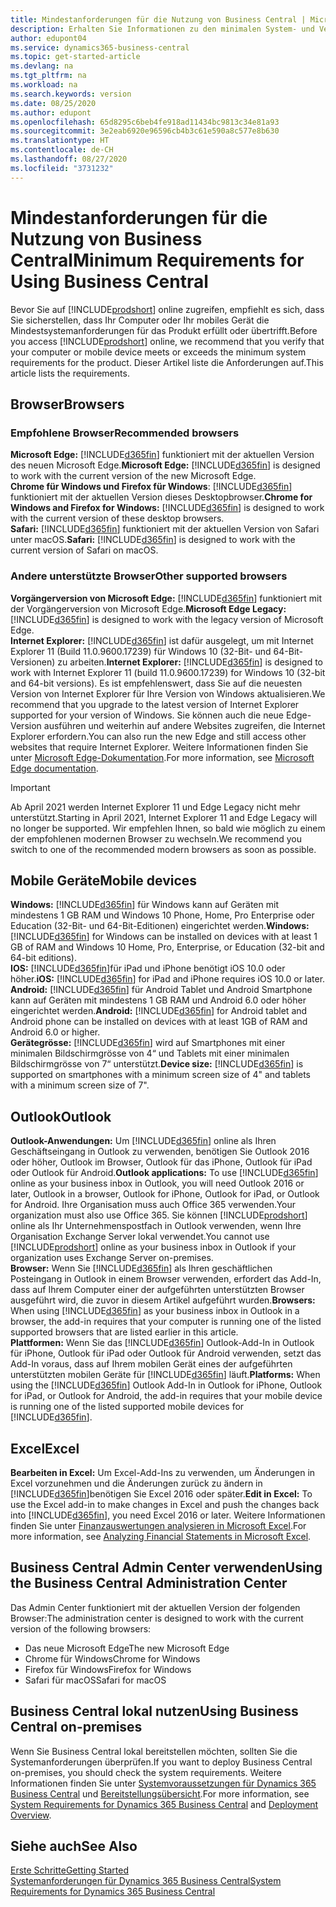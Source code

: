 ```yaml
---
title: Mindestanforderungen für die Nutzung von Business Central | Microsoft Docs
description: Erhalten Sie Informationen zu den minimalen System- und Versionsanforderungen für die Verwendung von Business Central online.
author: edupont04
ms.service: dynamics365-business-central
ms.topic: get-started-article
ms.devlang: na
ms.tgt_pltfrm: na
ms.workload: na
ms.search.keywords: version
ms.date: 08/25/2020
ms.author: edupont
ms.openlocfilehash: 65d8295c6beb4fe918ad11434bc9813c34e81a93
ms.sourcegitcommit: 3e2eab6920e96596cb4b3c61e590a8c577e8b630
ms.translationtype: HT
ms.contentlocale: de-CH
ms.lasthandoff: 08/27/2020
ms.locfileid: "3731232"
---
```

# <a name="minimum-requirements-for-using-business-central"></a><span data-ttu-id="41861-103">Mindestanforderungen für die Nutzung von Business Central</span><span class="sxs-lookup"><span data-stu-id="41861-103">Minimum Requirements for Using Business Central</span></span>
<span data-ttu-id="41861-104">Bevor Sie auf [!INCLUDE[prodshort](includes/prodshort.md)] online zugreifen, empfiehlt es sich, dass Sie sicherstellen, dass Ihr Computer oder Ihr mobiles Gerät die Mindestsystemanforderungen für das Produkt erfüllt oder übertrifft.</span><span class="sxs-lookup"><span data-stu-id="41861-104">Before you access [!INCLUDE[prodshort](includes/prodshort.md)] online, we recommend that you verify that your computer or mobile device meets or exceeds the minimum system requirements for the product.</span></span> <span data-ttu-id="41861-105">Dieser Artikel liste die Anforderungen auf.</span><span class="sxs-lookup"><span data-stu-id="41861-105">This article lists the requirements.</span></span>  

## <a name="browsers"></a><span data-ttu-id="41861-106">Browser</span><span class="sxs-lookup"><span data-stu-id="41861-106">Browsers</span></span>

### <a name="recommended-browsers"></a><span data-ttu-id="41861-107">Empfohlene Browser</span><span class="sxs-lookup"><span data-stu-id="41861-107">Recommended browsers</span></span>

<span data-ttu-id="41861-108">**Microsoft Edge:** [!INCLUDE[d365fin](includes/d365fin_md.md)] funktioniert mit der aktuellen Version des neuen Microsoft Edge.</span><span class="sxs-lookup"><span data-stu-id="41861-108">**Microsoft Edge:** [!INCLUDE[d365fin](includes/d365fin_md.md)] is designed to work with the current version of the new Microsoft Edge.</span></span>  
<span data-ttu-id="41861-109">**Chrome für Windows und Firefox für Windows**: [!INCLUDE[d365fin](includes/d365fin_md.md)] funktioniert mit der aktuellen Version dieses Desktopbrowser.</span><span class="sxs-lookup"><span data-stu-id="41861-109">**Chrome for Windows and Firefox for Windows:** [!INCLUDE[d365fin](includes/d365fin_md.md)] is designed to work with the current version of these desktop browsers.</span></span>  
<span data-ttu-id="41861-110">**Safari:** [!INCLUDE[d365fin](includes/d365fin_md.md)] funktioniert mit der aktuellen Version von Safari unter macOS.</span><span class="sxs-lookup"><span data-stu-id="41861-110">**Safari:** [!INCLUDE[d365fin](includes/d365fin_md.md)] is designed to work with the current version of Safari on macOS.</span></span>  

### <a name="other-supported-browsers"></a><span data-ttu-id="41861-111">Andere unterstützte Browser</span><span class="sxs-lookup"><span data-stu-id="41861-111">Other supported browsers</span></span>

<span data-ttu-id="41861-112">**Vorgängerversion von Microsoft Edge:** [!INCLUDE[d365fin](includes/d365fin_md.md)] funktioniert mit der Vorgängerversion von Microsoft Edge.</span><span class="sxs-lookup"><span data-stu-id="41861-112">**Microsoft Edge Legacy:** [!INCLUDE[d365fin](includes/d365fin_md.md)] is designed to work with the legacy version of Microsoft Edge.</span></span>  
<span data-ttu-id="41861-113">**Internet Explorer:** [!INCLUDE[d365fin](includes/d365fin_md.md)] ist dafür ausgelegt, um mit Internet Explorer 11 (Build 11.0.9600.17239) für Windows 10 (32-Bit- und 64-Bit-Versionen) zu arbeiten.</span><span class="sxs-lookup"><span data-stu-id="41861-113">**Internet Explorer:** [!INCLUDE[d365fin](includes/d365fin_md.md)] is designed to work with Internet Explorer 11 (build 11.0.9600.17239) for Windows 10 (32-bit and 64-bit versions).</span></span> <span data-ttu-id="41861-114">Es ist empfehlenswert, dass Sie auf die neuesten Version von Internet Explorer für Ihre Version von Windows aktualisieren.</span><span class="sxs-lookup"><span data-stu-id="41861-114">We recommend that you upgrade to the latest version of Internet Explorer supported for your version of Windows.</span></span> <span data-ttu-id="41861-115">Sie können auch die neue Edge-Version ausführen und weiterhin auf andere Websites zugreifen, die Internet Explorer erfordern.</span><span class="sxs-lookup"><span data-stu-id="41861-115">You can also run the new Edge and still access other websites that require Internet Explorer.</span></span> <span data-ttu-id="41861-116">Weitere Informationen finden Sie unter [Microsoft Edge-Dokumentation](/deployedge/edge-ie-mode).</span><span class="sxs-lookup"><span data-stu-id="41861-116">For more information, see [Microsoft Edge documentation](/deployedge/edge-ie-mode).</span></span>

> [!IMPORTANT]
> <span data-ttu-id="41861-117">Ab April 2021 werden Internet Explorer 11 und Edge Legacy nicht mehr unterstützt.</span><span class="sxs-lookup"><span data-stu-id="41861-117">Starting in April 2021, Internet Explorer 11 and Edge Legacy will no longer be supported.</span></span> <span data-ttu-id="41861-118">Wir empfehlen Ihnen, so bald wie möglich zu einem der empfohlenen modernen Browser zu wechseln.</span><span class="sxs-lookup"><span data-stu-id="41861-118">We recommend you switch to one of the recommended modern browsers as soon as possible.</span></span>

## <a name="mobile-devices"></a><span data-ttu-id="41861-119">Mobile Geräte</span><span class="sxs-lookup"><span data-stu-id="41861-119">Mobile devices</span></span>
<span data-ttu-id="41861-120">**Windows:** [!INCLUDE[d365fin](includes/d365fin_md.md)] für Windows kann auf Geräten mit mindestens 1 GB RAM und Windows 10 Phone, Home, Pro Enterprise oder Education (32-Bit- und 64-Bit-Editionen) eingerichtet werden.</span><span class="sxs-lookup"><span data-stu-id="41861-120">**Windows:** [!INCLUDE[d365fin](includes/d365fin_md.md)] for Windows can be installed on devices with at least 1 GB of RAM and Windows 10 Home, Pro, Enterprise, or Education (32-bit and 64-bit editions).</span></span>  
<span data-ttu-id="41861-121">**IOS:** [!INCLUDE[d365fin](includes/d365fin_md.md)]für iPad und iPhone benötigt iOS 10.0 oder höher.</span><span class="sxs-lookup"><span data-stu-id="41861-121">**iOS:** [!INCLUDE[d365fin](includes/d365fin_md.md)] for iPad and iPhone requires iOS 10.0 or later.</span></span>  
<span data-ttu-id="41861-122">**Android:** [!INCLUDE[d365fin](includes/d365fin_md.md)] für Android  Tablet und Android Smartphone kann auf Geräten mit mindestens 1 GB RAM und Android 6.0 oder höher eingerichtet werden.</span><span class="sxs-lookup"><span data-stu-id="41861-122">**Android:** [!INCLUDE[d365fin](includes/d365fin_md.md)] for Android tablet and Android phone can be installed on devices with at least 1GB of RAM and Android 6.0 or higher.</span></span>  
<span data-ttu-id="41861-123">**Gerätegrösse:** [!INCLUDE[d365fin](includes/d365fin_md.md)] wird auf Smartphones mit einer minimalen Bildschirmgrösse von 4“ und Tablets mit einer minimalen Bildschirmgrösse von 7“ unterstützt.</span><span class="sxs-lookup"><span data-stu-id="41861-123">**Device size:** [!INCLUDE[d365fin](includes/d365fin_md.md)] is supported on smartphones with a minimum screen size of 4" and tablets with a minimum screen size of 7".</span></span>  

## <a name="outlook"></a><span data-ttu-id="41861-124">Outlook</span><span class="sxs-lookup"><span data-stu-id="41861-124">Outlook</span></span>
<span data-ttu-id="41861-125">**Outlook-Anwendungen:** Um [!INCLUDE[d365fin](includes/d365fin_md.md)] online als Ihren Geschäftseingang in Outlook zu verwenden, benötigen Sie Outlook 2016 oder höher, Outlook im Browser, Outlook für das iPhone, Outlook für iPad oder Outlook für Android.</span><span class="sxs-lookup"><span data-stu-id="41861-125">**Outlook applications:** To use [!INCLUDE[d365fin](includes/d365fin_md.md)] online as your business inbox in Outlook, you will need Outlook 2016 or later, Outlook in a browser, Outlook for iPhone, Outlook for iPad, or Outlook for Android.</span></span> <span data-ttu-id="41861-126">Ihre Organisation muss auch Office 365 verwenden.</span><span class="sxs-lookup"><span data-stu-id="41861-126">Your organization must also use Office 365.</span></span> <span data-ttu-id="41861-127">Sie können [!INCLUDE[prodshort](includes/prodshort.md)] online als Ihr Unternehmenspostfach in Outlook verwenden, wenn Ihre Organisation Exchange Server lokal verwendet.</span><span class="sxs-lookup"><span data-stu-id="41861-127">You cannot use [!INCLUDE[prodshort](includes/prodshort.md)] online as your business inbox in Outlook if your organization uses Exchange Server on-premises.</span></span>  
<span data-ttu-id="41861-128">**Browser:** Wenn Sie [!INCLUDE[d365fin](includes/d365fin_md.md)] als Ihren geschäftlichen Posteingang in Outlook in einem Browser verwenden, erfordert das Add-In, dass auf Ihrem Computer einer der aufgeführten unterstützten Browser ausgeführt wird, die zuvor in diesem Artikel aufgeführt wurden.</span><span class="sxs-lookup"><span data-stu-id="41861-128">**Browsers:** When using [!INCLUDE[d365fin](includes/d365fin_md.md)] as your business inbox in Outlook in a browser, the add-in requires that your computer is running one of the listed supported browsers that are listed earlier in this article.</span></span>  
<span data-ttu-id="41861-129">**Plattformen:** Wenn Sie das [!INCLUDE[d365fin](includes/d365fin_md.md)] Outlook-Add-In in Outlook für iPhone, Outlook für iPad oder Outlook für Android verwenden, setzt das Add-In voraus, dass auf Ihrem mobilen Gerät eines der aufgeführten unterstützten mobilen Geräte für [!INCLUDE[d365fin](includes/d365fin_md.md)] läuft.</span><span class="sxs-lookup"><span data-stu-id="41861-129">**Platforms:** When using the [!INCLUDE[d365fin](includes/d365fin_md.md)] Outlook Add-In in Outlook for iPhone, Outlook for iPad, or Outlook for Android, the add-in requires that your mobile device is running one of the listed supported mobile devices for [!INCLUDE[d365fin](includes/d365fin_md.md)].</span></span>  

## <a name="excel"></a><span data-ttu-id="41861-130">Excel</span><span class="sxs-lookup"><span data-stu-id="41861-130">Excel</span></span>
<span data-ttu-id="41861-131">**Bearbeiten in Excel:** Um Excel-Add-Ins zu verwenden, um Änderungen in Excel vorzunehmen und die Änderungen zurück zu ändern in [!INCLUDE[d365fin](includes/d365fin_md.md)]benötigen Sie Excel 2016 oder später.</span><span class="sxs-lookup"><span data-stu-id="41861-131">**Edit in Excel:** To use the Excel add-in to make changes in Excel and push the changes back into [!INCLUDE[d365fin](includes/d365fin_md.md)], you need Excel 2016 or later.</span></span> <span data-ttu-id="41861-132">Weitere Informationen finden Sie unter [Finanzauswertungen analysieren in Microsoft Excel](finance-analyze-excel.md).</span><span class="sxs-lookup"><span data-stu-id="41861-132">For more information, see [Analyzing Financial Statements in Microsoft Excel](finance-analyze-excel.md).</span></span>  

## <a name="using-the-business-central-administration-center"></a><a name="TAC"></a> <span data-ttu-id="41861-133">Business Central Admin Center verwenden</span><span class="sxs-lookup"><span data-stu-id="41861-133">Using the Business Central Administration Center</span></span>
<span data-ttu-id="41861-134">Das Admin Center funktioniert mit der aktuellen Version der folgenden Browser:</span><span class="sxs-lookup"><span data-stu-id="41861-134">The administration center is designed to work with the current version of the following browsers:</span></span>
- <span data-ttu-id="41861-135">Das neue Microsoft Edge</span><span class="sxs-lookup"><span data-stu-id="41861-135">The new Microsoft Edge</span></span>
- <span data-ttu-id="41861-136">Chrome für Windows</span><span class="sxs-lookup"><span data-stu-id="41861-136">Chrome for Windows</span></span>
- <span data-ttu-id="41861-137">Firefox für Windows</span><span class="sxs-lookup"><span data-stu-id="41861-137">Firefox for Windows</span></span>
- <span data-ttu-id="41861-138">Safari für macOS</span><span class="sxs-lookup"><span data-stu-id="41861-138">Safari for macOS</span></span>

## <a name="using-business-central-on-premises"></a><span data-ttu-id="41861-139">Business Central lokal nutzen</span><span class="sxs-lookup"><span data-stu-id="41861-139">Using Business Central on-premises</span></span>

<span data-ttu-id="41861-140">Wenn Sie Business Central lokal bereitstellen möchten, sollten Sie die Systemanforderungen überprüfen.</span><span class="sxs-lookup"><span data-stu-id="41861-140">If you want to deploy Business Central on-premises, you should check the system requirements.</span></span> <span data-ttu-id="41861-141">Weitere Informationen finden Sie unter [Systemvoraussetzungen für Dynamics 365 Business Central](/dynamics365/business-central/dev-itpro/deployment/system-requirement-business-central) und [Bereitstellungsübersicht](/dynamics365/business-central/dev-itpro/deployment/deployment).</span><span class="sxs-lookup"><span data-stu-id="41861-141">For more information, see [System Requirements for Dynamics 365 Business Central](/dynamics365/business-central/dev-itpro/deployment/system-requirement-business-central) and [Deployment Overview](/dynamics365/business-central/dev-itpro/deployment/deployment).</span></span>  

## <a name="see-also"></a><span data-ttu-id="41861-142">Siehe auch</span><span class="sxs-lookup"><span data-stu-id="41861-142">See Also</span></span>
[<span data-ttu-id="41861-143">Erste Schritte</span><span class="sxs-lookup"><span data-stu-id="41861-143">Getting Started</span></span>](product-get-started.md)  
[<span data-ttu-id="41861-144">Systemanforderungen für Dynamics 365 Business Central</span><span class="sxs-lookup"><span data-stu-id="41861-144">System Requirements for Dynamics 365 Business Central</span></span>](/dynamics365/business-central/dev-itpro/deployment/system-requirement-business-central)  
